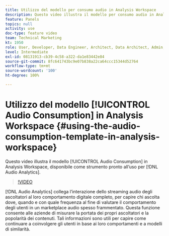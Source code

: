 ```yaml
---
title: Utilizzo del modello per consumo audio in Analysis Workspace
description: Questo video illustra il modello per consumo audio in Analysis Workspace, disponibile come strumento pronto all’uso per Audio Analytics.
feature: Panels
topics: null
activity: use
doc-type: feature video
team: Technical Marketing
kt: 1950
role: User, Developer, Data Engineer, Architect, Data Architect, Admin, Leader
level: Intermediate
exl-id: 08131913-cb39-4c58-a322-da1e83442e84
source-git-commit: 8fc641743bc9e07b838a22ca64ccc15344d52764
workflow-type: tm+mt
source-wordcount: '100'
ht-degree: 100%

---
```


# Utilizzo del modello [!UICONTROL Audio Consumption] in Analysis Workspace {#using-the-audio-consumption-template-in-analysis-workspace}

Questo video illustra il modello [!UICONTROL Audio Consumption] in Analysis Workspace, disponibile come strumento pronto all’uso per [!DNL Audio Analytics].

>[!VIDEO](https://video.tv.adobe.com/v/41083/?quality=12&learn=on&captions=ita)

[!DNL Audio Analytics] collega l’interazione dello streaming audio degli ascoltatori al loro comportamento digitale completo, per capire chi ascolta dove, quando e con quale frequenza al fine di valutare il comportamento degli utenti in un marketplace audio spesso frammentato. Questa funzione consente alle aziende di misurare la portata dei propri ascoltatori e la popolarità dei contenuti. Tali informazioni sono utili per capire come continuare a coinvolgere gli utenti in base ai loro comportamenti e a modelli di similarità.
